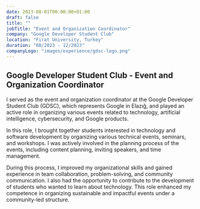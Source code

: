 ```yaml
---
date: 2023-08-01T00:00:00+01:00
draft: false
title: ""
jobTitle: "Event and Organization Coordinator"
company: "Google Developer Student Club"
location: "Firat University, Turkey"
duration: "08/2023 - 12/2023"
companyLogo: "images/experience/gdsc-logo.png"
---
```

## Google Developer Student Club - Event and Organization Coordinator

I served as the event and organization coordinator at the Google Developer Student Club (GDSC), which represents Google in Elazığ, and played an active role in organizing various events related to technology, artificial intelligence, cybersecurity, and Google products.

In this role, I brought together students interested in technology and software development by organizing various technical events, seminars, and workshops. I was actively involved in the planning process of the events, including content planning, inviting speakers, and time management.

During this process, I improved my organizational skills and gained experience in team collaboration, problem-solving, and community communication. I also had the opportunity to contribute to the development of students who wanted to learn about technology. This role enhanced my competence in organizing sustainable and impactful events under a community-led structure.
